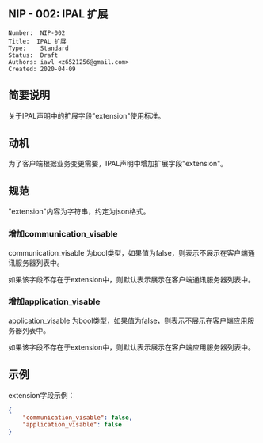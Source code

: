 ## NIP - 002: IPAL 扩展

```
Number:  NIP-002
Title:  IPAL 扩展
Type:    Standard
Status:  Draft
Authors: iavl <z6521256@gmail.com>
Created: 2020-04-09
```

## 简要说明

关于IPAL声明中的扩展字段"extension"使用标准。

## 动机

为了客户端根据业务变更需要，IPAL声明中增加扩展字段"extension"。

## 规范

"extension"内容为字符串，约定为json格式。

### 增加communication_visable

communication_visable 为bool类型，如果值为false，则表示不展示在客户端通讯服务器列表中。

如果该字段不存在于extension中，则默认表示展示在客户端通讯服务器列表中。

### 增加application_visable

application_visable 为bool类型，如果值为false，则表示不展示在客户端应用服务器列表中。

如果该字段不存在于extension中，则默认表示展示在客户端应用服务器列表中。


## 示例

extension字段示例：

```json
{
	"communication_visable": false,
	"application_visable": false
}
```